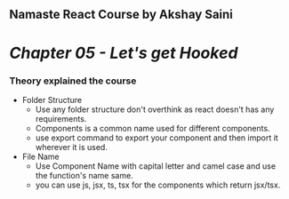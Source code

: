 ## Namaste React Course by Akshay Saini

# _Chapter 05 - Let's get Hooked_

### Theory explained the course

- Folder Structure
  - Use any folder structure don't overthink as react doesn't has any requirements.
  - Components is a common name used for different components.
  - use export command to export your component and then import it wherever it is used.
- File Name
  - Use Component Name with capital letter and camel case and use the function's name same.
  - you can use js, jsx, ts, tsx for the components which return jsx/tsx.
  
